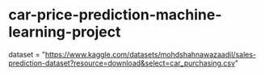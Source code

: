 # car-price-prediction-machine-learning-project

dataset = "https://www.kaggle.com/datasets/mohdshahnawazaadil/sales-prediction-dataset?resource=download&select=car_purchasing.csv"
